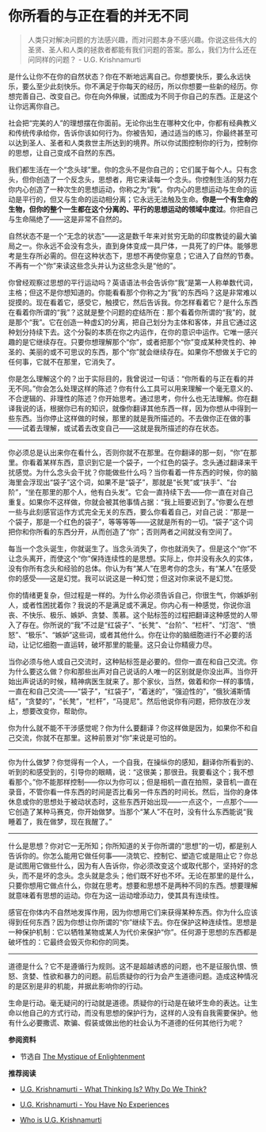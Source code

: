 # 你所看的与正在看的并无不同


> 人类只对解决问题的方法感兴趣，而对问题本身不感兴趣。你说这些伟大的圣贤、圣人和人类的拯救者都能有我们问题的答案。那么，我们为什么还在问同样的问题？           - U.G. Krishnamurti

是什么让你不在你的自然状态？你在不断地远离自己。你想要快乐，要么永远快乐，要么至少此刻快乐。你不满足于你每天的经历，所以你想要一些新的经历。你想完善自己、改变自己。你在向外伸展，试图成为不同于你自己的东西。正是这个让你远离你自己。

社会把“完美的人”的理想摆在你面前。无论你出生在哪种文化中，你都有经典教义和传统传承给你，告诉你该如何行为。你被告知，通过适当的练习，你最终甚至可以达到圣人、圣者和人类救世主所达到的境界。所以你试图控制你的行为，控制你的思想，让自己变成不自然的东西。

我们都生活在一个“念头球”里。你的念头不是你自己的；它们属于每个人。只有念头，但你创造了一个反念头，思想者，用它来读每一个念头。你控制生活的努力在你内心创造了一种次生的思想运动，你称之为“我”。你内心的思想运动与生命的运动是平行的，但又与生命的运动相分离；它永远无法触及生命。**你是一个有生命的生物，但你的整个一生都在这个分离的、平行的思想运动的领域中度过**。你把自己与生命隔绝了——这是非常不自然的。

自然状态不是一个“无念的状态”——这是数千年来对贫穷无助的印度教徒的最大骗局之一。你永远不会没有念头，直到身体变成一具尸体，一具死了的尸体。能够思考是生存所必需的。但在这种状态下，思想不再使你窒息；它进入了自然的节奏。不再有一个“你”来读这些念头并认为这些念头是“他的”。

你曾经观察过思想的平行运动吗？英语语法书会告诉你“我”是第一人称单数代词，主格；但这不是你想知道的。你能看看那个你称之为“我”的东西吗？这是非常难以捉摸的。现在看着它，感受它，触摸它，然后告诉我。你怎样看着它？是什么东西在看着你所谓的“我”？这就是整个问题的症结所在：那个看着你所谓的“我”的，就是那个“我”。它在创造一种虚幻的分离，把自己划分为主体和客体，并且它通过这种划分持续下去。这个分裂的本质在你之内运作，在你的意识中运作。它唯一感兴趣的是它继续存在。只要你想理解那个“你”，或者把那个“你”变成某种灵性的、神圣的、美丽的或不可思议的东西，那个“你”就会继续存在。如果你不想做关于它的任何事，它就不在那里，它消失了。

你是怎么理解这个的？出于实际目的，我曾说过一句话：“你所看的与正在看的并无不同。”你会怎么处理这样的陈述？你有什么工具可以用来理解一个毫无意义的、不合逻辑的、非理性的陈述？你开始思考。通过思考，你什么也无法理解。你在翻译我说的话，根据你已有的知识，就像你翻译其他东西一样，因为你想从中得到一些东西。当你停止这样做的时候，那里的就是我所描述的。不去做你正在做的事——试着去理解，或试着去改变自己——这就是我所描述的存在状态。

---

你必须总是认出来你在看什么，否则你就不在那里。在你翻译的那一刻，“你”在那里。你看着某样东西，意识到它是一个袋子，一个红色的袋子。念头通过翻译来干扰感觉。为什么念头会干扰？你能做些什么吗？当你看着一件东西的时候，你的脑海里会浮现出“袋子”这个词，如果不是“袋子”，那就是“长凳”或“扶手”、“台阶”，“坐在那里的那个人，他有白头发”。它会一直持续下去——你一直在对自己重复。如果你不这样做，你就会被其他事情占据：“我上班要迟到了。”你要么在想一些与此刻感官运作方式完全无关的东西，要么你看着自己，对自己说：“那是一个袋子，那是一个红色的袋子”，等等等等——这就是所有的一切。“袋子”这个词把你和你所看的东西分开，从而创造了“你”；否则两者之间就没有空间了。

每当一个念头诞生，你就诞生了。当念头消失了，你也就消失了。但是这个“你”不让念头离开，而使这个“你”保持连续性的是思想。实际上，你并没有永久的实体，没有你所有念头和经验的总体。你认为有“某人”在思考你的念头，有“某人”在感受你的感受——这是幻觉。我可以说这是一种幻觉；但这对你来说不是幻觉。

你的情绪更复杂，但过程是一样的。为什么你必须告诉自己，你很生气，你嫉妒别人，或者性困扰着你？我说的不是满足或不满足。你内心有一种感觉，你说你沮丧、不快乐、极乐、嫉妒、贪婪、羡慕。这个贴标签的过程把翻译这种感觉的人带入了存在。你所说的“我”不过是“红袋子”、“长凳”、“台阶”、“栏杆”、“灯泡”、“愤怒”、“极乐”、“嫉妒”这些词，或者其他什么。你在让你的脑细胞进行不必要的活动，让记忆细胞一直运转，破坏那里的能量。这只会让你精疲力尽。

当你必须与他人或自己交流时，这种贴标签是必要的。但你一直在和自己交流。你为什么要这么做？你和那些出声对自己说话的人唯一的区别就是你没出声。当你开始出声说话的时候，精神病医生就来了。那个家伙，当然，做着和你一样的事情，一直在和自己交流——“袋子”，“红袋子”，“着迷的”，“强迫性的”，“俄狄浦斯情结”，“贪婪的”，“长凳”，“栏杆”，“马提尼”。然后他说你有问题，把你放在沙发上，想要改变你，帮助你。

你为什么就不能不干涉感觉呢？你为什么要翻译？你这样做是因为，如果你不和自己交流，你就不在那里。这种前景对“你”来说是可怕的。

---

你为什么做梦？你觉得有一个人，一个自我，在操纵你的感知，翻译你所看到的、听到的和感受到的，引导你的眼睛，说：“这很美；那很丑。我要看这个；我不想看那个。”你不能那样控制——你以为你可以；但是相机一直在拍照，录音机一直在录音，不管你看一件东西的时间是否比看另一件东西的时间长。然后，当你的身体休息或你的思想处于被动状态时，这些东西开始出现——一点这个，一点那个——它创造了某种马赛克，你开始做梦。当那个“某人”不在时，没有什么东西能说“我睡着了，我在做梦，现在我醒了。”

---

什么是思想？你对它一无所知；你所知道的关于你所谓的“思想”的一切，都是别人告诉你的。你怎么能用它做任何事——浇筑它、控制它、塑造它或是阻止它？你总是试图用它做些什么，因为有人告诉你，你必须改变这个或取代那个，坚持好的念头，而不是坏的念头。念头就是念头；他们既不好也不坏。无论在那里的是什么，只要你想用它做点什么，你就在思考。想要和思想不是两种不同的东西。想要理解就意味着有思想的运动。你在为这一运动增添动力，使其具有连续性。

感官在你体内不自然地发挥作用，因为你想用它们来获得某种东西。你为什么应该得到任何东西？因为你想让你所谓的“你”继续下去。你在保护这种连续性。思想是一种保护机制：它以牺牲某物或某人为代价来保护“你”。任何源于思想的东西都是破坏性的：它最终会毁灭你和你的同类。

---

道德是什么？它不是遵循行为规则。这不是超越诱惑的问题，也不是征服仇恨、愤怒、贪婪、性欲和暴力的问题。前后质疑你的行为会产生道德问题。造成这种情况的是区别是非的机能，并据此影响你的行动。

生命是行动。毫无疑问的行动就是道德。质疑你的行动是在破坏生命的表达。让生命以他自己的方式行动，而没有思想的保护行为，这样的人没有自我需要保护。他有什么必要撒谎、欺骗、假装或做出他的社会认为不道德的任何其他行为呢？

**参阅资料**

- 节选自 [The Mystique of Enlightenment](https://www.holybooks.com/wp-content/uploads/U.G.-Krishnamurti-The-Mystique-of-Enlightenment.pdf)

**推荐阅读**

- [U.G. Krishnamurti - What Thinking Is? Why Do We Think?](https://www.youtube.com/watch?v=9olyqhwf2y4&t=791s)

- [U.G. Krishnamurti - You Have No Experiences](https://www.youtube.com/watch?v=jrBBkWRL9ec&t=1413s)

- [Who is U.G. Krishnamurti](https://medium.com/original-philosophy/who-is-ug-krishnamurti-d1f23e801be0)


